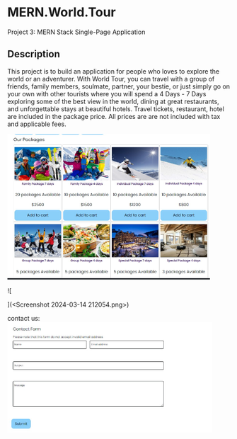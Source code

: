 # MERN.World.Tour
Project 3: MERN Stack Single-Page Application

## Description
This project is to build an application for people who loves to explore the world or an adventurer. With World Tour, you can travel with a group of friends, family members, soulmate, partner, your bestie, or just simply go on your own with other tourists where you will spend a 4 Days - 7 Days exploring some of the best view in the world, dining at great restaurants, and unforgettable stays at beautiful hotels.  Travel tickets, restaurant, hotel are included in the package price.  All prices are are not included with tax and applicable fees.


![alt text](<Screenshot 2024-03-14 211958.png>)


![
    


](<Screenshot 2024-03-14 212054.png>)


contact us:
![alt text](<Screenshot 2024-03-14 212134.png>)